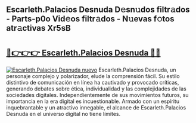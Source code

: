 ## Escarleth.Palacios Desnuda D𝚎sn𝚞dos filtr𝚊dos - Parts-p0o Vid𝚎os filtr𝚊dos - N𝚞evas f𝚘tos atr𝚊ctivas Xr5sB

# <h2><a href="http://mbc7wd.tromn.icu/?c=Escarleth.Palacios+Desnuda">🔗👉👉👉 Escarleth.Palacios Desnuda 🔗🔗</a></h2>

[![Escarleth.Palacios Desnuda nuevo](https://i.imgur.com/pEAQMta.gif)](http://mbc7wd.tromn.icu/?c=Escarleth.Palacios+Desnuda)
Escarleth.Palacios Desnuda, un personaje complejo y polarizador, elude la comprensión fácil. Su estilo distintivo de comunicación en línea ha cautivado y provocado críticas, generando debates sobre ética, individualidad y las complejidades de las sociedades digitales. Independientemente de sus movimientos futuros, su importancia en la era digital es incuestionable. Armado con un espíritu inquebrantable y un atractivo innegable, el alcance de Escarleth.Palacios Desnuda en el universo digital no tiene límites.
